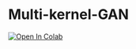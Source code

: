 # Multi-kernel-GAN
[![Open In Colab](https://colab.research.google.com/assets/colab-badge.svg)](https://colab.research.google.com/github/kuty007/Multi-Kernel-GAN/blob/main/colab%20notebooks/KernelGAN.ipynb)



